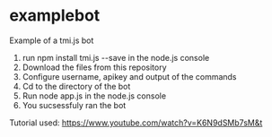 # examplebot
Example of a tmi.js bot

1. run npm install tmi.js --save in the node.js console
2. Download the files from this repository
3. Configure username, apikey and output of the commands
4. Cd to the directory of the bot
5. Run node app.js in the node.js console
6. You sucsessfuly ran the bot

Tutorial used:
https://www.youtube.com/watch?v=K6N9dSMb7sM&t
